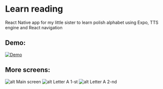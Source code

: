 # Learn reading

React Native app for my little sister to learn polish alphabet using Expo, TTS engine and React navigation

## Demo:
[![Demo](learnReadingMainScreen.jpg)](learnReadingDemo.mp4)

## More screens:
![alt Main screen](learnReadingMainScreen.jpg)
![alt Letter A 1-st](learnReadingLetterA-1.jpg)
![alt Letter A 2-nd](learnReadingLetterA-2.jpg)
